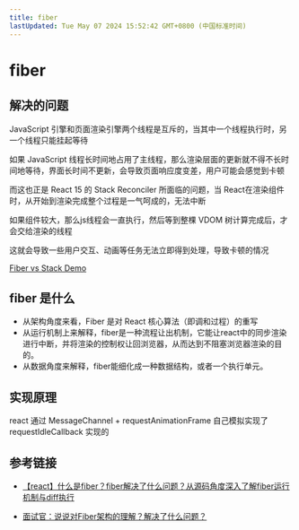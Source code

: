 ```yaml
---
title: fiber
lastUpdated: Tue May 07 2024 15:52:42 GMT+0800 (中国标准时间)
---
```


# fiber

## 解决的问题

JavaScript 引擎和页面渲染引擎两个线程是互斥的，当其中一个线程执行时，另一个线程只能挂起等待

如果 JavaScript 线程长时间地占用了主线程，那么渲染层面的更新就不得不长时间地等待，界面长时间不更新，会导致页面响应度变差，用户可能会感觉到卡顿

而这也正是 React 15 的 Stack Reconciler 所面临的问题，当 React在渲染组件时，从开始到渲染完成整个过程是一气呵成的，无法中断

如果组件较大，那么js线程会一直执行，然后等到整棵 VDOM 树计算完成后，才会交给渲染的线程

这就会导致一些用户交互、动画等任务无法立即得到处理，导致卡顿的情况

[Fiber vs Stack Demo](https://github.com/claudiopro/react-fiber-vs-stack-demo)

## fiber 是什么

- 从架构角度来看，Fiber 是对 React 核心算法（即调和过程）的重写
- 从运行机制上来解释，fiber是一种流程让出机制，它能让react中的同步渲染进行中断，并将渲染的控制权让回浏览器，从而达到不阻塞浏览器渲染的目的。
- 从数据角度来解释，fiber能细化成一种数据结构，或者一个执行单元。

## 实现原理

react 通过 MessageChannel + requestAnimationFrame 自己模拟实现了 requestIdleCallback 实现的

## 参考链接

- [【react】什么是fiber？fiber解决了什么问题？从源码角度深入了解fiber运行机制与diff执行](https://blog.csdn.net/echolunzi/article/details/125586636)

- [面试官：说说对Fiber架构的理解？解决了什么问题？](https://vue3js.cn/interview/React/Fiber.html)
